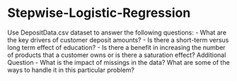 # Stepwise-Logistic-Regression
Use DepositData.csv dataset to answer the following questions:      - What are the key drivers of customer deposit amounts?     - Is there a short-term versus long term effect of education?     - Is there a benefit in increasing the number of products that a customer owns or is there a saturation effect? Additional Question     - What is the impact of missings in the data? What are some of the ways to handle it in this particular problem?
